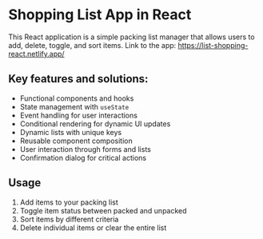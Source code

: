 # Shopping List App in React

This React application is a simple packing list manager that allows users to add, delete, toggle, and sort items.
Link to the app: https://list-shopping-react.netlify.app/

## Key features and solutions:
- Functional components and hooks
- State management with `useState`
- Event handling for user interactions
- Conditional rendering for dynamic UI updates
- Dynamic lists with unique keys
- Reusable component composition
- User interaction through forms and lists
- Confirmation dialog for critical actions

## Usage
1. Add items to your packing list
2. Toggle item status between packed and unpacked
3. Sort items by different criteria
4. Delete individual items or clear the entire list
